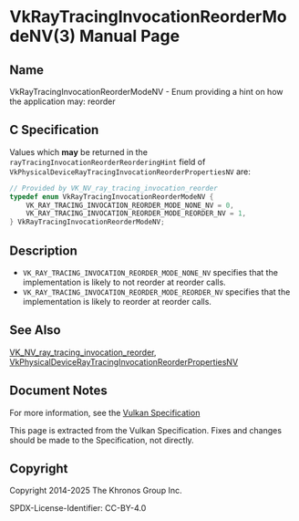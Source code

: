 # VkRayTracingInvocationReorderModeNV(3) Manual Page

## Name

VkRayTracingInvocationReorderModeNV - Enum providing a hint on how the application may: reorder



## [](#_c_specification)C Specification

Values which **may** be returned in the `rayTracingInvocationReorderReorderingHint` field of `VkPhysicalDeviceRayTracingInvocationReorderPropertiesNV` are:

```c++
// Provided by VK_NV_ray_tracing_invocation_reorder
typedef enum VkRayTracingInvocationReorderModeNV {
    VK_RAY_TRACING_INVOCATION_REORDER_MODE_NONE_NV = 0,
    VK_RAY_TRACING_INVOCATION_REORDER_MODE_REORDER_NV = 1,
} VkRayTracingInvocationReorderModeNV;
```

## [](#_description)Description

- `VK_RAY_TRACING_INVOCATION_REORDER_MODE_NONE_NV` specifies that the implementation is likely to not reorder at reorder calls.
- `VK_RAY_TRACING_INVOCATION_REORDER_MODE_REORDER_NV` specifies that the implementation is likely to reorder at reorder calls.

## [](#_see_also)See Also

[VK\_NV\_ray\_tracing\_invocation\_reorder](https://registry.khronos.org/vulkan/specs/latest/man/html/VK_NV_ray_tracing_invocation_reorder.html), [VkPhysicalDeviceRayTracingInvocationReorderPropertiesNV](https://registry.khronos.org/vulkan/specs/latest/man/html/VkPhysicalDeviceRayTracingInvocationReorderPropertiesNV.html)

## [](#_document_notes)Document Notes

For more information, see the [Vulkan Specification](https://registry.khronos.org/vulkan/specs/latest/html/vkspec.html#VkRayTracingInvocationReorderModeNV)

This page is extracted from the Vulkan Specification. Fixes and changes should be made to the Specification, not directly.

## [](#_copyright)Copyright

Copyright 2014-2025 The Khronos Group Inc.

SPDX-License-Identifier: CC-BY-4.0